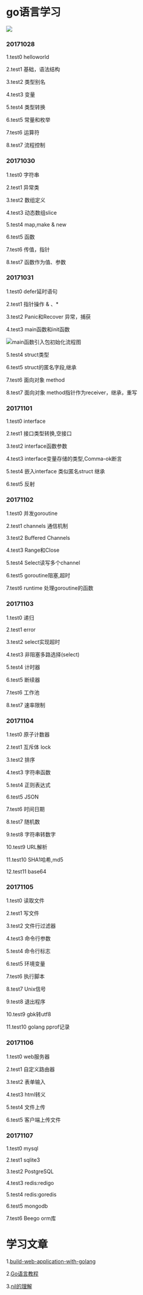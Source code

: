 # go语言学习

![](https://raw.githubusercontent.com/slimina/go_study/master/key.png)

### 20171028
1.test0 helloworld

2.test1 基础，语法结构

3.test2 类型别名

4.test3 变量

5.test4 类型转换

6.test5 常量和枚举

7.test6 运算符

8.test7 流程控制

### 20171030
1.test0 字符串

2.test1 异常类

3.test2 数组定义

4.test3 动态数组slice

5.test4 map,make & new

6.test5 函数

7.test6 传值，指针

8.test7 函数作为值、参数


### 20171031
1.test0 defer延时语句

2.test1 指针操作 & 、*

3.test2 Panic和Recover 异常，捕获

4.test3 main函数和init函数

![main函数引入包初始化流程图](https://github.com/astaxie/build-web-application-with-golang/blob/master/zh/images/2.3.init.png?raw=true)

5.test4 struct类型

6.test5 struct的匿名字段,继承

7.test6 面向对象 method

8.test7 面向对象 method指针作为receiver，继承，重写

### 20171101
1.test0 interface

2.test1 接口类型转换,空接口

3.test2 interface函数参数

4.test3 interface变量存储的类型,Comma-ok断言

5.test4 嵌入interface 类似匿名struct 继承

6.test5 反射

### 20171102
1.test0 并发goroutine

2.test1 channels 通信机制

3.test2 Buffered Channels

4.test3 Range和Close

5.test4 Select读写多个channel

6.test5 goroutine阻塞,超时

7.test6 runtime 处理goroutine的函数

### 20171103
1.test0 递归

2.test1 error

3.test2 select实现超时

4.test3 非阻塞多路选择(select)

5.test4 计时器

6.test5 断续器

7.test6 工作池

8.test7 速率限制

### 20171104
1.test0 原子计数器

2.test1 互斥体 lock

3.test2 排序

4.test3 字符串函数

5.test4 正则表达式

6.test5 JSON

7.test6 时间日期

8.test7 随机数

9.test8 字符串转数字

10.test9  URL解析

11.test10 SHA1哈希,md5

12.test11 base64

### 20171105
1.test0 读取文件

2.test1 写文件

3.test2 文件行过滤器

4.test3 命令行参数

5.test4 命令行标志

6.test5 环境变量

7.test6 执行脚本

8.test7 Unix信号

9.test8 退出程序

10.test9 gbk转utf8

11.test10 golang pprof记录

### 20171106
1.test0 web服务器

2.test1 自定义路由器

3.test2 表单输入

4.test3 html转义

5.test4 文件上传

6.test5 客户端上传文件

### 20171107
1.test0 mysql

2.test1 sqlite3

3.test2 PostgreSQL

4.test3 redis:redigo 

5.test4 redis:goredis

6.test5 mongodb

7.test6 Beego orm库



# 学习文章

1.[build-web-application-with-golang](https://github.com/astaxie/build-web-application-with-golang/blob/master/zh/preface.md)

2.[Go语言教程](http://www.yiibai.com/go/)

3.[nil的理解](https://my.oschina.net/u/553243/blog/1558062)
